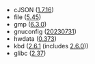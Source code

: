 - cJSON ([1.7.16](https://github.com/DaveGamble/cJSON/releases/tag/v1.7.16))
- file ([5.45](https://github.com/file/file/blob/FILE5_45/ChangeLog))
- gmp ([6.3.0](https://gmplib.org/gmp6.3))
- gnuconfig ([20230731](https://git.savannah.gnu.org/cgit/config.git/log/?id=d4e37b5868ef910e3e52744c34408084bb13051c))
- hwdata ([0.373](https://github.com/vcrhonek/hwdata/commits/v0.373))
- kbd ([2.6.1](https://github.com/legionus/kbd/releases/tag/v2.6.1) (includes [2.6.0](https://github.com/legionus/kbd/releases/tag/v2.6.0)))
- glibc ([2.37](https://sourceware.org/git/?p=glibc.git;a=tag;h=refs/tags/glibc-2.37))
